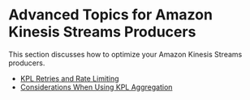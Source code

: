 # Advanced Topics for Amazon Kinesis Streams Producers<a name="advanced-producers"></a>

This section discusses how to optimize your Amazon Kinesis Streams producers\.


+ [KPL Retries and Rate Limiting](kinesis-producer-adv-retries-rate-limiting.md)
+ [Considerations When Using KPL Aggregation](kinesis-producer-adv-aggregation.md)